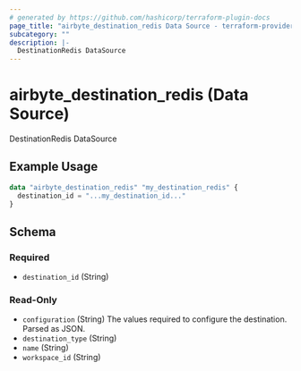 ```yaml
---
# generated by https://github.com/hashicorp/terraform-plugin-docs
page_title: "airbyte_destination_redis Data Source - terraform-provider-airbyte"
subcategory: ""
description: |-
  DestinationRedis DataSource
---
```


# airbyte_destination_redis (Data Source)

DestinationRedis DataSource

## Example Usage

```terraform
data "airbyte_destination_redis" "my_destination_redis" {
  destination_id = "...my_destination_id..."
}
```

<!-- schema generated by tfplugindocs -->
## Schema

### Required

- `destination_id` (String)

### Read-Only

- `configuration` (String) The values required to configure the destination. Parsed as JSON.
- `destination_type` (String)
- `name` (String)
- `workspace_id` (String)


